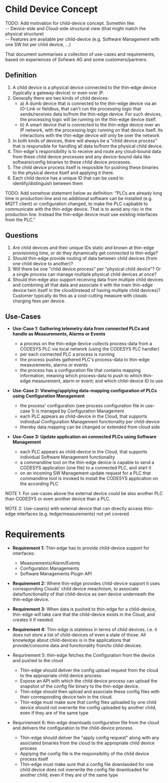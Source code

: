 
# Child Device Concept

TODO: Add motivation for child-device concept. Somethin like:<br/>
-- Device-side and Cloud-side structural view (that might match the physical structure)<br/>
-- Features are available per child-device (e.g. Software Management with one SW list per child device, ...)

That document summarises a collection of use-cases and requirements, based on experiences of Sofware AG and some customers/partners.

## Definition
1) A child device is a physical device connected to the thin-edge device (typically a gateway device)  or even over IP.
2) Generally there are two kinds of child devices:
   - a) A dumb device that is connected to the thin-edge device via an IO-Link or fieldbus, that can't run the processing logic that sends/receives data to/from the thin-edge device. For such devices, the processing logic will be running on the thin-edge device itself.
   - b) A smart device that is connected to the thin-edge device over an IP network, with the processing logic running on that device itself. Its interactions with the thin-edge device will only be over the network
3) In both kinds of devices, there will always be a "child device process" that is responsible for handling all data to/from the physical child device.
4) Thin-edge's responsibility is to receive and route any cloud-bound data from these child device processes and any device-bound data like software/config binaries to these child device processes.
5) The child device process itself is resposible for pushing these binaries to the physical device itself and applying it there.
6) Each child device has a unique ID that can be used to identify/distinguish between them

TODO: Add somehow statement below as definition: 
"PLCs are already long time in production-line and no additional software can be installed (e.g. MQTT client) or configuration changed, to make the PLC capbable to communicate with the thin-edge device. That is to avoid any risc in the production line. Instead the thin-edge device must use existing interfaces from the PLC."

## Questions
1) Are child devices and their unique IDs static and known at thin-edge provisioning time, or do they dynamically get connected to thin-edge?
2) Should thin-edge provide routing of data between child devices (from one child device to another)?
3) Will there be one "child device process" per "physical child device"? Or a single process can manage multiple physical child devices at once?
4) Should thin-edge also support receiving data from multiple child devices and combining all that data and associate it with the main thin-edge device twin itself in the cloud(instead of having multiple child devices)? Customer typically do this as a cost-cutting measure with clouds charging fees per device.

## Use-Cases

* **Use-Case 1: Gathering telemetry data from connected PLCs and handle as Measurements, Alarms or Events**
   - a process on the thin-edge device collects process-data from a CODESYS PLC via local network (using the CODESYS PLC handler)
   - per each connected PLC a process is running
   - the process pushes gathered PLC's process-data to thin-edge measurements, alarms or events
   - the process has a configuration file that contains mapping information, meaning which process-data to push to which thin-edge measurement, alarm or event;
     and which child-device ID to use
   

* **Use-Case 2: Viewing/applying data-mapping configuration of PLCs using Configuration Management**
   - the process' configuration (see process configuration file in use-case 1) is managed by Configuration Management
   - each PLC appears as child-device in the Cloud, that supports individual Configuration Management functionality per child-device
   - thereby data mapping can be changed or extended from cloud side

* **Use-Case 3: Update application on connected PLCs using Software Management**
   - each PLC appears as child-device in the Cloud, that supports individual Software Management functionality    
   - a commandline tool on the thin-edge device is capable to send a CODESYS application (one file) to a connected PLC, and start it
   - on an incoming SW Management update request for a PLC that commandline tool is invoked to install the CODESYS application on the according PLC


NOTE 1: For use-cases above the external device could be also another PLC than CODESYS or even another device than a PLC.

NOTE 2: Use-case(s) with external device that can directly access thin-edge interfaces (e.g. tedge/measurements) not yet covered.

# Requirements

- **Requirement 1:** Thin-edge has to provide child-device support for interfaces: <br/>
     - Measurements/Alarm/Events<br/>
     - Configuration Managements<br/>
     - Software Managements Plugin API<br/>

- **Requirement 2:** Where thin-edge provides child-device support it uses corresponding Clouds' child device meachnism, to associate data/functionality of that child-device as own device underneath the thin-edge device.

- **Requirement 3:** When data is pushed to thin-edge for a child-device, thin-edge will take care that the child-device exists in the Cloud, and creates it if needed.

- **Requirement 4:** Thin-edge is stateless in terms of child devices. I.e. it does not store a list of child-devices of even a state of those. All knowledge about child-devices is in the applications that provide/consume data and functionality from/to child-devices. 

- Requrirement 5: thin-edge fetches the Configuration from the device and pushed to the cloud
    - Thin-edge should deliver the config upload request from the cloud to the appropriate child device process
    - Expose an API with which the child device process can upload the snapshot of the config file binary to the thin-edge device.
    - Thin-edge should then upload and associate these config files with their corresponding device twin in the cloud.
    - Thin-edge must make sure that config files uploaded by one child device should not overwrite the config uploaded by another child, even if they are of the same type

- Requrirement 6: thin-edge downloads configuration file from the cloud and delivers the configuration to the child-device process
    - Thin-edge should deliver the "apply config request" along with any assiciated binaries from the cloud to the appropriate child device process
    - Applying the config file is the responsibility of the child device process itself
    - Thin-edge must make sure that a config file downlaoded for one child device does not overwrite the config file downloaded for another child, even if they are of the same type
